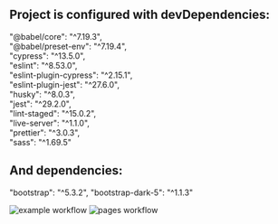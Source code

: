## Project is configured with devDependencies:

"@babel/core": "^7.19.3",  
"@babel/preset-env": "^7.19.4",  
"cypress": "^13.5.0",  
"eslint": "^8.53.0",  
"eslint-plugin-cypress": "^2.15.1",  
"eslint-plugin-jest": "^27.6.0",  
"husky": "^8.0.3",  
"jest": "^29.2.0",  
"lint-staged": "^15.0.2",  
"live-server": "^1.1.0",  
"prettier": "^3.0.3",  
"sass": "^1.69.5"

## And dependencies:

"bootstrap": "^5.3.2",
"bootstrap-dark-5": "^1.1.3"

![example workflow](https://github.com/ErikHHJ/social-media-client/actions/workflows/gpt.yml/badge.svg)
![pages workflow](https://github.com/ErikHHJ/social-media-client/actions/workflows/pages.yml/badge.svg)
